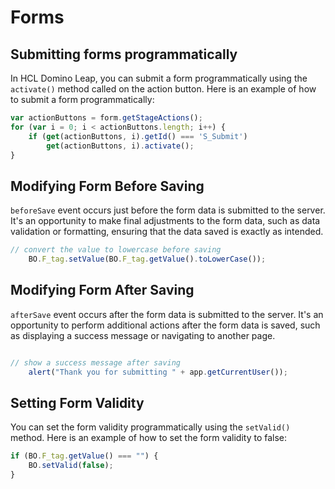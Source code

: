 # Forms

## Submitting forms programmatically
In HCL Domino Leap, you can submit a form programmatically using the `activate()` method called on the action button. Here is an example of how to submit a form programmatically:

```javascript
var actionButtons = form.getStageActions();
for (var i = 0; i < actionButtons.length; i++) {
    if (get(actionButtons, i).getId() === 'S_Submit')
        get(actionButtons, i).activate();
}
```

## Modifying Form Before Saving
`beforeSave` event occurs just before the form data is submitted to the server. It's an opportunity to make final adjustments to the form data, such as data validation or formatting, ensuring that the data saved is exactly as intended.

```javascript
// convert the value to lowercase before saving
    BO.F_tag.setValue(BO.F_tag.getValue().toLowerCase());
```

## Modifying Form After Saving
`afterSave` event occurs after the form data is submitted to the server. It's an opportunity to perform additional actions after the form data is saved, such as displaying a success message or navigating to another page.

```javascript

// show a success message after saving
    alert("Thank you for submitting " + app.getCurrentUser());
```

## Setting Form Validity
You can set the form validity programmatically using the `setValid()` method. Here is an example of how to set the form validity to false:
    
```javascript
if (BO.F_tag.getValue() === "") {
    BO.setValid(false);
}
```
